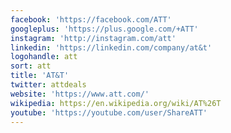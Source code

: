 ```yaml
---
facebook: 'https://facebook.com/ATT'
googleplus: 'https://plus.google.com/+ATT'
instagram: 'http://instagram.com/att'
linkedin: 'https://linkedin.com/company/at&t'
logohandle: att
sort: att
title: 'AT&T'
twitter: attdeals
website: 'https://www.att.com/'
wikipedia: https://en.wikipedia.org/wiki/AT%26T
youtube: 'https://youtube.com/user/ShareATT'
---
```

